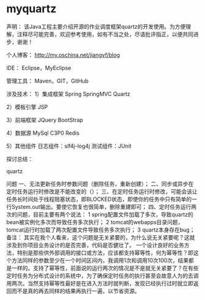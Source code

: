 # myquartz

声明：
	该Java工程主要介绍开源的作业调度框架quartz的开发使用。为方便理解，注释尽可能完善，欢迎参考使用，如有不当之处，尽请批评指正，以便共同进步，谢谢！
	
个人博客：
	http://my.oschina.net/jiangyf/blog

IDE：
	Eclipse，MyEclipse
	
管理工具：
	Maven，GIT，GitHub
	
涉及技术：
1）集成框架
	Spring
	SpringMVC
	Quartz

2）模板引擎
	JSP

3）前端框架
	JQuery
	BootStrap

4）数据源
	MySql
	C3P0
	Redis
	
5）其他组件
	日志组件：slf4j-log4j
	测试组件：JUnit
	
探讨总结：

quartz 

问题
一、无法更新任务时参数问题（删除任务，重新创建）；
二、同步或异步在定时任务运行时修改是不能改变的（）；
三、在定时任务运行时修改，可能会该让任务长时间处于线程阻塞状态，即BLOCKED状态，即使你的任务中只有简单的一行System.out输出。要使它恢复也很简单，删除重建即可；
四、定时任务运行两次的问题，目前主要有两个说法：
1 spring配置文件加载了多次，导致quartz的bean被实例化多次而导致任务多次执行；
2 tomcat的webapps目录问题，tomcat运行时加载了两次配置文件导致任务多次执行；
3 quartz本身存在bug；
备注：
其实在我个人看来，这个问题是无关紧要的，为什么说无关紧要呢？这就涉及到你项目业务设计的是否完善，代码是否健壮了。
一个设计良好的业务方法，特别是那些供外部调用的接口或方法，应该都支持幂等性，何为幂等性？即这个方法同样的参数至少在一个时间区间内，我调用1次和调用10次100次，结果都是一样的。支持了幂等性，前面说的运行两次的情况是不是就无关紧要了？在有些定时任务为分布式设计的系统中，为了确保定时任务的执行甚至会故意人为的去调用两次。当然支持幂等性最好是在进入方法时就判断，发现已经执行过时就立即返回而不是真的再去同样的结果再执行一遍，以节省资源。 
	